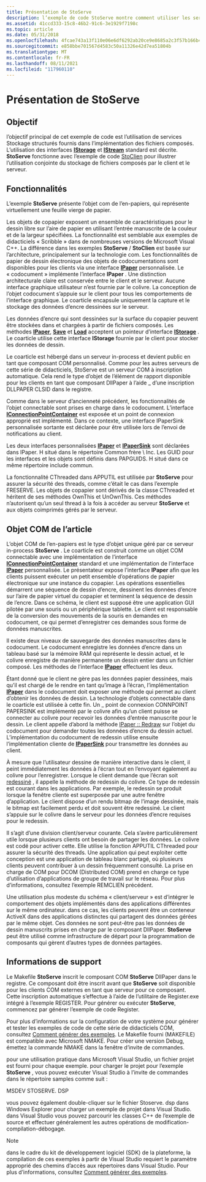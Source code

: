 ```yaml
---
title: Présentation de StoServe
description: l’exemple de code StoServe montre comment utiliser les services Stockage structurés fournis dans l’implémentation des fichiers composés. L’utilisation des interfaces IStorage et IStream standard est décrite.
ms.assetid: 41ccd333-15c8-46b2-91c6-3e1929f7198c
ms.topic: article
ms.date: 05/31/2018
ms.openlocfilehash: 4fcae743a13f110e06e6df6292ab20ce9e8685a2c3f57b166b4510c32cb95071
ms.sourcegitcommit: e858bbe701567d4583c50a11326e42d7ea51804b
ms.translationtype: MT
ms.contentlocale: fr-FR
ms.lasthandoff: 08/11/2021
ms.locfileid: "117960110"
---
```

# <a name="stoserve-overview"></a>Présentation de StoServe

## <a name="purpose"></a>Objectif

l’objectif principal de cet exemple de code est l’utilisation de services Stockage structurés fournis dans l’implémentation des fichiers composés. L’utilisation des interfaces [**IStorage**](/windows/desktop/api/Objidl/nn-objidl-istorage) et [**IStream**](/windows/desktop/api/Objidl/nn-objidl-istream) standard est décrite. **StoServe** fonctionne avec l’exemple de code [StoClien](structured-storage-client-sample--stoclien-.md) pour illustrer l’utilisation conjointe du stockage de fichiers composés par le client et le serveur.

## <a name="functionality"></a>Fonctionnalités

L’exemple **StoServe** présente l’objet com de l’en-papiers, qui représente virtuellement une feuille vierge de papier.

Les objets de copapier exposent un ensemble de caractéristiques pour le dessin libre sur l’aire de papier en utilisant l’entrée manuscrite de la couleur et de la largeur spécifiées. La fonctionnalité est semblable aux exemples de didacticiels « Scribble » dans de nombreuses versions de Microsoft Visual C++. La différence dans les exemples **StoServe** / **StoClien** est basée sur l’architecture, principalement sur la technologie com. Les fonctionnalités de papier de dessin électronique des objets de codocumentations sont disponibles pour les clients via une interface [**IPaper**](ipaper-methods.md) personnalisée. Le « codocument » implémente l’interface **IPaper** . Une distinction architecturale claire est conservée entre le client et le serveur. Aucune interface graphique utilisateur n’est fournie par le colivre. La conception de l’objet codocument s’appuie sur le client pour tous les comportements de l’interface graphique. Le coarticle encapsule uniquement la capture et le stockage des données d’encre dessinées sur le serveur.

Les données d’encre qui sont dessinées sur la surface du copapier peuvent être stockées dans et chargées à partir de fichiers composés. Les méthodes [**IPaper**](ipaper-methods.md), [**Save**](ipaper--save.md) et [**Load**](ipaper--load.md) acceptent un pointeur d’interface [**IStorage**](/windows/desktop/api/Objidl/nn-objidl-istorage) . Le coarticle utilise cette interface **IStorage** fournie par le client pour stocker les données de dessin.

Le coarticle est hébergé dans un serveur in-process et devient public en tant que composant COM personnalisé. Comme pour les autres serveurs de cette série de didacticiels, StoServe est un serveur COM à inscription automatique. Cela rend le type d’objet de l’élément de rapport disponible pour les clients en tant que composant DllPaper à l’aide \_ d’une inscription DLLPAPER CLSID dans le registre.

Comme dans le serveur d’ancienneté précédent, les fonctionnalités de l’objet connectable sont prises en charge dans le codocument. L’interface [**IConnectionPointContainer**](/windows/win32/api/ocidl/nn-ocidl-iconnectionpointcontainer) est exposée et un point de connexion approprié est implémenté. Dans ce contexte, une interface IPaperSink personnalisée sortante est déclarée pour être utilisée lors de l’envoi de notifications au client.

Les deux interfaces personnalisées [**IPaper**](ipaper-methods.md) et [**IPaperSink**](ipapersink-methods.md) sont déclarées dans IPaper. H situé dans le répertoire Common frère \\ Inc. Les GUID pour les interfaces et les objets sont définis dans PAPGUIDS. H situé dans ce même répertoire include commun.

La fonctionnalité CThreaded dans APPUTIL est utilisée par **StoServe** pour assurer la sécurité des threads, comme c’était le cas dans l’exemple FRESERVE. Les objets de copapier sont dérivés de la classe CThreaded et héritent de ses méthodes OwnThis et UnOwnThis. Ces méthodes n’autorisent qu’un seul thread à la fois à accéder au serveur **StoServe** et aux objets coimprimés gérés par le serveur.

## <a name="copaper-com-object"></a>Objet COM de l’article

L’objet COM de l’en-papiers est le type d’objet unique géré par ce serveur in-process **StoServe** . Le coarticle est construit comme un objet COM connectable avec une implémentation de l’interface [**IConnectionPointContainer**](/windows/win32/api/ocidl/nn-ocidl-iconnectionpointcontainer) standard et une implémentation de l’interface [**IPaper**](ipaper-methods.md) personnalisée. Le présentateur expose l’interface **IPaper** afin que les clients puissent exécuter un petit ensemble d’opérations de papier électronique sur une instance du copapier. Les opérations essentielles démarrent une séquence de dessin d’encre, dessinent les données d’encre sur l’aire de papier virtuel du copapier et terminent la séquence de dessin de l’encre. Dans ce schéma, le client est supposé être une application GUI pilotée par une souris ou un périphérique tablette. Le client est responsable de la conversion des mouvements de la souris en demandes en codocument, ce qui permet d’enregistrer ces demandes sous forme de données manuscrites.

Il existe deux niveaux de sauvegarde des données manuscrites dans le codocument. Le codocument enregistre les données d’encre dans un tableau basé sur la mémoire RAM qui représente le dessin actuel, et le colivre enregistre de manière permanente un dessin entier dans un fichier composé. Les méthodes de l’interface [**IPaper**](ipaper-methods.md) effectuent les deux.

Étant donné que le client ne gère pas les données papier dessinées, mais qu’il est chargé de le rendre en tant qu’image à l’écran, l’implémentation [**IPaper**](ipaper-methods.md) dans le codocument doit exposer une méthode qui permet au client d’obtenir les données de dessin. La technologie d’objets connectable dans le coarticle est utilisée à cette fin. Un \_ point de connexion CONNPOINT PAPERSINK est implémenté par le colivre afin qu’un client puisse se connecter au colivre pour recevoir les données d’entrée manuscrite pour le dessin. Le client appelle d’abord la méthode [IPaper :: Redraw](ipaper--redraw.md) sur l’objet du codocument pour demander toutes les données d’encre du dessin actuel. L’implémentation du codocument de redessin utilise ensuite l’implémentation cliente de [**IPaperSink**](ipapersink-methods.md) pour transmettre les données au client.

À mesure que l’utilisateur dessine de manière interactive dans le client, il peint immédiatement les données à l’écran tout en l’envoyant également au colivre pour l’enregistrer. Lorsque le client demande que l’écran soit [redessiné](ipaper--redraw.md) , il appelle la méthode de redessin du colivre. Ce type de redessin est courant dans les applications. Par exemple, le redessin se produit lorsque la fenêtre cliente est superposée par une autre fenêtre d’application. Le client dispose d’un rendu bitmap de l’image dessinée, mais le bitmap est facilement perdu et doit souvent être redessiné. Le client s’appuie sur le colivre dans le serveur pour les données d’encre requises pour le redessin.

Il s’agit d’une division client/serveur courante. Cela s’avère particulièrement utile lorsque plusieurs clients ont besoin de partager les données. Le colivre est codé pour activer cette. Elle utilise la fonction APPUTIL CThreaded pour assurer la sécurité des threads. Une application qui peut exploiter cette conception est une application de tableau blanc partagé, où plusieurs clients peuvent contribuer à un dessin fréquemment consulté. La prise en charge de COM pour DCOM (Distributed COM) prend en charge ce type d’utilisation d’applications de groupe de travail sur le réseau. Pour plus d’informations, consultez l’exemple REMCLIEN précédent.

Une utilisation plus modeste du schéma « client/serveur » est d’intégrer le comportement des objets implémentés dans des applications différentes sur le même ordinateur. dans ce cas, les clients peuvent être un conteneur ActiveX dans des applications distinctes qui partagent des données gérées par le même objet. Ces données ne sont peut-être pas les données de dessin manuscrits prises en charge par le composant DllPaper. **StoServe** peut être utilisé comme infrastructure de départ pour la programmation de composants qui gèrent d’autres types de données partagées.

## <a name="support-information"></a>Informations de support

Le Makefile **StoServe** inscrit le composant COM **StoServe** DllPaper dans le registre. Ce composant doit être inscrit avant que **StoServe** soit disponible pour les clients COM externes en tant que serveur pour ce composant. Cette inscription automatique s’effectue à l’aide de l’utilitaire de Register.exe intégré à l’exemple REGISTER. Pour générer ou exécuter **StoServe**, commencez par générer l’exemple de code Register.

Pour plus d’informations sur la configuration de votre système pour générer et tester les exemples de code de cette série de didacticiels COM, consultez [Comment générer des exemples](how-to-build-samples.md). Le Makefile fourni (MAKEFILE) est compatible avec Microsoft NMAKE. Pour créer une version Debug, émettez la commande NMAKE dans la fenêtre d’invite de commandes.

pour une utilisation pratique dans Microsoft Visual Studio, un fichier projet est fourni pour chaque exemple. pour charger le projet pour l’exemple **StoServe** , vous pouvez exécuter Visual Studio à l’invite de commandes dans le répertoire samples comme suit :

MSDEV STOSERVE. DSP

vous pouvez également double-cliquer sur le fichier Stoserve. dsp dans Windows Explorer pour charger un exemple de projet dans Visual Studio. dans Visual Studio vous pouvez parcourir les classes C++ de l’exemple de source et effectuer généralement les autres opérations de modification-compilation-débogage.

> [!Note]  
> dans le cadre du kit de développement logiciel (SDK) de la plateforme, la compilation de ces exemples à partir de Visual Studio requiert le paramètre approprié des chemins d’accès aux répertoires dans Visual Studio. Pour plus d’informations, consultez [Comment générer des exemples](how-to-build-samples.md).

 

 

 